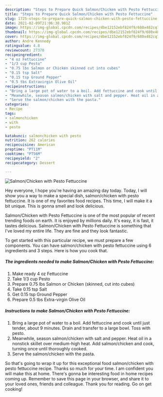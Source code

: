 ```yaml
---
description: "Steps to Prepare Quick Salmon/Chicken with Pesto Fettuccine"
title: "Steps to Prepare Quick Salmon/Chicken with Pesto Fettuccine"
slug: 1725-steps-to-prepare-quick-salmon-chicken-with-pesto-fettuccine
date: 2021-02-09T21:06:38.981Z
image: https://img-global.cpcdn.com/recipes/dbe12152ebf824f9/680x482cq70/salmonchicken-with-pesto-fettuccine-recipe-main-photo.jpg
thumbnail: https://img-global.cpcdn.com/recipes/dbe12152ebf824f9/680x482cq70/salmonchicken-with-pesto-fettuccine-recipe-main-photo.jpg
cover: https://img-global.cpcdn.com/recipes/dbe12152ebf824f9/680x482cq70/salmonchicken-with-pesto-fettuccine-recipe-main-photo.jpg
author: Andre Kennedy
ratingvalue: 4.8
reviewcount: 27370
recipeingredient:
- "4 oz Fettuccine"
- "1/3 cup Pesto"
- "0.75 lbs Salmon or Chicken skinned cut into cubes"
- "0.15 tsp Salt"
- "0.15 tsp Ground Pepper"
- "0.5 tbs Extravirgin Olive Oil"
recipeinstructions:
- "Bring a large pot of water to a boil. Add fettuccine and cook until just tender, about 9 minutes. Drain and transfer to a large bowl. Toss with pesto."
- "Meanwhile, season salmon/chicken with salt and pepper. Heat oil in a nonstick skillet over medium-high heat. Add salmon/chicken and cook, turning once until thoroughly cooked."
- "Serve the salmon/chicken with the pasta."
categories:
- Recipe
tags:
- salmonchicken
- with
- pesto

katakunci: salmonchicken with pesto 
nutrition: 262 calories
recipecuisine: American
preptime: "PT11M"
cooktime: "PT56M"
recipeyield: "2"
recipecategory: Dessert

---
```



![Salmon/Chicken with Pesto Fettuccine](https://img-global.cpcdn.com/recipes/dbe12152ebf824f9/680x482cq70/salmonchicken-with-pesto-fettuccine-recipe-main-photo.jpg)

Hey everyone, I hope you're having an amazing day today. Today, I will show you a way to make a special dish, salmon/chicken with pesto fettuccine. It is one of my favorites food recipes. This time, I will make it a bit unique. This is gonna smell and look delicious.

Salmon/Chicken with Pesto Fettuccine is one of the most popular of recent trending foods on earth. It is enjoyed by millions daily. It's easy, it is fast, it tastes delicious. Salmon/Chicken with Pesto Fettuccine is something that I've loved my entire life. They are fine and they look fantastic.




To get started with this particular recipe, we must prepare a few components. You can have salmon/chicken with pesto fettuccine using 6 ingredients and 3 steps. Here is how you cook that.

<!--inarticleads1-->

##### The ingredients needed to make Salmon/Chicken with Pesto Fettuccine:

1. Make ready 4 oz Fettuccine
1. Take 1/3 cup Pesto
1. Prepare 0.75 lbs Salmon or Chicken (skinned, cut into cubes)
1. Take 0.15 tsp Salt
1. Get 0.15 tsp Ground Pepper
1. Prepare 0.5 tbs Extra-virgin Olive Oil




<!--inarticleads2-->

##### Instructions to make Salmon/Chicken with Pesto Fettuccine:

1. Bring a large pot of water to a boil. Add fettuccine and cook until just tender, about 9 minutes. Drain and transfer to a large bowl. Toss with pesto.
1. Meanwhile, season salmon/chicken with salt and pepper. Heat oil in a nonstick skillet over medium-high heat. Add salmon/chicken and cook, turning once until thoroughly cooked.
1. Serve the salmon/chicken with the pasta.




So that's going to wrap it up for this exceptional food salmon/chicken with pesto fettuccine recipe. Thanks so much for your time. I am confident you will make this at home. There's gonna be interesting food in home recipes coming up. Remember to save this page in your browser, and share it to your loved ones, friends and colleague. Thank you for reading. Go on get cooking!
